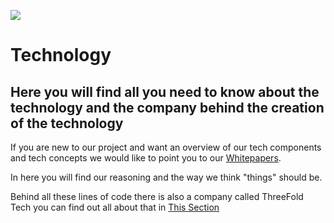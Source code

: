 ![](tech_header.jpg)
# Technology
## Here you will find all you need to know about the technology and the company behind the creation of the technology

If you are new to our project and want an overview of our tech components and tech concepts we would like to point you to our [Whitepapers](/docs/tech/whitepapers/index.html).

In here you will find our reasoning and the way we think "things" should be.

Behind all these lines of code there is also a company called ThreeFold Tech you can find out all about that in [This Section](/docs/tech/company/index.html)

